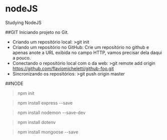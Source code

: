 # nodeJS
Studying NodeJS

##GIT
Iniciando projeto no Git.
- Criando um repositório local: >git init
- Criando um repositório no GitHub: Crie um repositório no github e apenas anote a URL exibida no campo HTTP, vamos precisar dela daqui a pouco.
- Conectando o repositório local com o da web: >git remote add origin https://github.com/flaviomicheletti/github-foo.git
- Sincronizando os repositórios: >git push origin master

##NODE
>npm init

>npm install express --save

>npm install nodemon --save-dev

>npm install dotenv

>npm install mongoose --save

